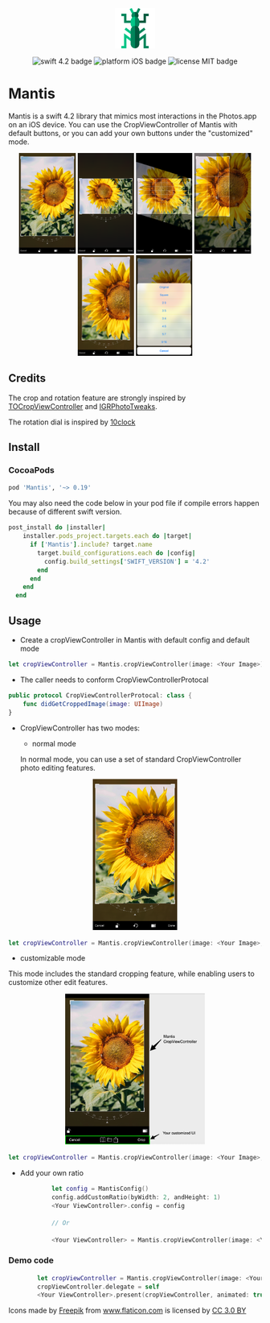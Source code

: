 <p align="center">
    <img src="logo.png" height="80" max-width="90%" alt="Mantis" />
</p>

<p align="center">
    <img src="https://img.shields.io/badge/swift-4.2-orange.svg" alt="swift 4.2 badge" />
    <img src="https://img.shields.io/badge/platform-iOS-lightgrey.svg" alt="platform iOS badge" />
    <img src="https://img.shields.io/badge/license-MIT-black.svg" alt="license MIT badge" />   
</p>

# Mantis

   Mantis is a swift 4.2 library that mimics most interactions in the Photos.app on an iOS device. You can use the  CropViewController of Mantis with default buttons, or you can add your own buttons under the "customized" mode. 
   
<p align="center">
    <img src="Images/p1.png" height="200" alt="Mantis" />
    <img src="Images/p2.png" height="200" alt="Mantis" />
    <img src="Images/p3.png" height="200" alt="Mantis" />
    <img src="Images/p4.png" height="200" alt="Mantis" />
    <img src="Images/p5.png" height="200" alt="Mantis" />
    <img src="Images/p6.png" height="200" alt="Mantis" />
</p>

## Credits
The crop and rotation feature are strongly inspired by [TOCropViewController](https://github.com/TimOliver/TOCropViewController) and [IGRPhotoTweaks](https://github.com/IGRSoft/IGRPhotoTweaks).

The rotation dial is inspired by [10clock](https://github.com/joedaniels29/10Clock)

## Install

### CocoaPods

```ruby
pod 'Mantis', '~> 0.19'
```

You may also need the code below in your pod file if compile errors happen because of different swift version.

```ruby
post_install do |installer|
    installer.pods_project.targets.each do |target|
      if ['Mantis'].include? target.name
        target.build_configurations.each do |config|
          config.build_settings['SWIFT_VERSION'] = '4.2'
        end
      end
    end
  end
```

## Usage

* Create a cropViewController in Mantis with default config and default mode

```swift
let cropViewController = Mantis.cropViewController(image: <Your Image>)
```

* The caller needs to conform CropViewControllerProtocal
```swift
public protocol CropViewControllerProtocal: class {
    func didGetCroppedImage(image: UIImage)
}
```

* CropViewController has two modes:

  * normal mode

  In normal mode, you can use a set of standard CropViewController photo editing features.
<p align="center">
    <img src="Images/Screen Shot.png" height="300" alt="Mantis" />
</p>

```swift
let cropViewController = Mantis.cropViewController(image: <Your Image>, mode = .normal)
```

  * customizable mode
  
  This mode includes the standard cropping feature, while enabling users to customize other edit features.

<p align="center">
    <img src="Images/customizable.jpg" height="300" alt="Mantis" />
</p>

```swift
let cropViewController = Mantis.cropViewController(image: <Your Image>, mode = .customizable)
```

* Add your own ratio
```swift
            let config = MantisConfig()
            config.addCustomRatio(byWidth: 2, andHeight: 1)
            <Your ViewController>.config = config
            
            // Or
            
            <Your ViewController> = Mantis.cropViewController(image: <Your Image>, config: config)
```

### Demo code

```swift
        let cropViewController = Mantis.cropViewController(image: <Your Image>, mode: .normal)
        cropViewController.delegate = self
        <Your ViewController>.present(cropViewController, animated: true)
```

<div>Icons made by <a href="https://www.freepik.com" title="Freepik">Freepik</a> from <a href="https://www.flaticon.com/" title="Flaticon">www.flaticon.com</a> is licensed by <a href="http://creativecommons.org/licenses/by/3.0/" title="Creative Commons BY 3.0" target="_blank">CC 3.0 BY</a></div>


